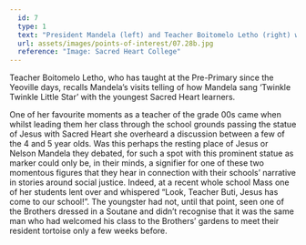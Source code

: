 ```yaml
---
  id: 7
  type: 1
  text: "President Mandela (left) and Teacher Boitomelo Letho (right) with Pre-Primary learners in 1999."
  url: assets/images/points-of-interest/07.28b.jpg
  reference: "Image: Sacred Heart College"
---
```

Teacher Boitomelo Letho, who has taught at the Pre-Primary since the Yeoville days, recalls Mandela’s visits telling of how Mandela sang ‘Twinkle Twinkle Little Star’ with the youngest Sacred Heart learners.

One of her favourite moments as a teacher of the grade 00s came when whilst leading them her class through the school grounds passing the statue of Jesus with Sacred Heart she overheard a discussion between a few of the 4 and 5 year olds. Was this perhaps the resting place of Jesus or Nelson Mandela they debated, for such a spot with this prominent statue as marker could only be, in their minds, a signifier for one of these two momentous figures that they hear in connection with their schools’ narrative in stories around social justice. Indeed, at a recent whole school Mass one of her students lent over and whispered “Look, Teacher Buti, Jesus has come to our school!”. The youngster had not, until that point, seen one of the Brothers dressed in a Soutane and didn’t recognise that it was the same man who had welcomed his class to the Brothers’ gardens to meet their resident tortoise only a few weeks before.

  